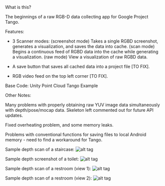 What is this?

The beginnings of a raw RGB-D data collecting app for Google Project Tango.

Features:

- 3 Scanner modes: (screenshot mode) Takes a single RGBD screenshot, generates a visualization, and saves the data into cache. (scan mode) Begins a continuous feed of RGBD data into the cache while generating a visualization. (raw mode) View a visualization of raw RGBD data.
    
- A save button that saves all cached data into a project file [TO FIX].

- RGB video feed on the top left corner [TO FIX].

Base Code: Unity Point Cloud Tango Example

Other Notes:

Many problems with properly obtaining raw YUV image data simultaneously with depth/pose/mocap data. Skeleton left commented out for future API updates.

Fixed overheating problem, and some memory leaks.

Problems with conventional functions for saving files to local Android memory - need to find a workaround for Tango.

Sample depth scan of a staircase:
![alt tag](https://raw.githubusercontent.com/andyzeng/roomscanner/master/Preview/Screenshot_2015-06-19-19-43-54.png)

Sample depth screenshot of a toilet:
![alt tag](https://raw.githubusercontent.com/andyzeng/roomscanner/master/Preview/Screenshot_2015-06-19-19-47-29.png)

Sample depth scan of a restroom (view 1):
![alt tag](https://raw.githubusercontent.com/andyzeng/roomscanner/master/Preview/Screenshot_2015-06-19-19-48-51.png)

Sample depth scan of a restroom (view 2):
![alt tag](https://raw.githubusercontent.com/andyzeng/roomscanner/master/Preview/Screenshot_2015-06-19-19-49-07.png)
